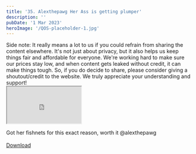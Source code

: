 ```yaml
---
title: '35. Alexthepawg Her Ass is getting plumper'
description: ''
pubDate: '1 Mar 2023'
heroImage: '/QOS-placeholder-1.jpg'
---
```

<div class="video_paragraph_header"> Side note: It really means a lot to us if you could refrain from sharing the content elsewhere. It's not just about privacy, but it also helps us keep things fair and affordable for everyone. We're working hard to make sure our prices stay low, and when content gets leaked without credit, it can make things tough. So, if you do decide to share, please consider giving a shoutout/credit to the website. We truly appreciate your understanding and support!</div>

<iframe src="https://drive.google.com/file/d/1gW199Brdvnz2GToyOdMkuy6Hx5Es1UKD/preview" width="200" height="100" allow="autoplay" allowfullscreen="allowfullscreen"></iframe>

Got her fishnets for this exact reason, worth it @alexthepawg
<br>
<br>
<a class="read_more" href="https://drive.google.com/file/d/1gW199Brdvnz2GToyOdMkuy6Hx5Es1UKD/view?usp=sharing">Download</a>